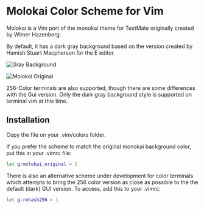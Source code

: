 # Molokai Color Scheme for Vim

Molokai is a Vim port of the monokai theme for TextMate originally created by Wimer Hazenberg.

By default, it has a dark gray background based on the version created by Hamish Stuart Macpherson for the E editor.

![Gray Background](https://user-images.githubusercontent.com/13169164/94844241-91973f00-03e3-11eb-8610-425c0da15395.png)

![Molokai Original](https://user-images.githubusercontent.com/13169164/94845684-a674d200-03e5-11eb-9d1d-3a35ff949b3b.png)

256-Color terminals are also supported, though there are some differences with the Gui version. Only the dark gray background style is supported on terminal vim at this time.

## Installation

Copy the file on your .vim/colors folder.

If you prefer the scheme to match the original monokai background color, put this in your .vimrc file:
```sh
let g:molokai_original = 1
```

There is also an alternative scheme under development for color terminals which attempts to bring the 256 color version as close as possible to the the default (dark) GUI version. To access, add this to your .vimrc:
```sh
let g:rehash256 = 1
```

